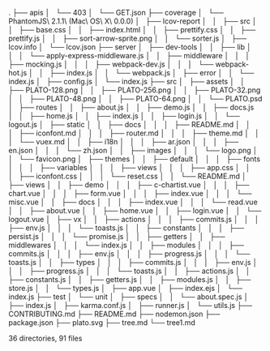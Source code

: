 .
├── apis
│   └── 403
│       └── GET.json
├── coverage
│   └── PhantomJS\ 2.1.1\ (Mac\ OS\ X\ 0.0.0)
│       ├── lcov-report
│       │   ├── src
│       │   ├── base.css
│       │   ├── index.html
│       │   ├── prettify.css
│       │   ├── prettify.js
│       │   ├── sort-arrow-sprite.png
│       │   └── sorter.js
│       ├── lcov.info
│       └── lcov.json
├── server
│   ├── dev-tools
│   │   ├── lib
│   │   │   └── apply-express-middleware.js
│   │   ├── middleware
│   │   │   ├── mocking.js
│   │   │   ├── webpack-dev.js
│   │   │   └── webpack-hot.js
│   │   ├── index.js
│   │   └── webpack.js
│   ├── error
│   │   └── index.js
│   ├── config.js
│   └── index.js
├── src
│   ├── assets
│   │   ├── PLATO-128.png
│   │   ├── PLATO-256.png
│   │   ├── PLATO-32.png
│   │   ├── PLATO-48.png
│   │   ├── PLATO-64.png
│   │   └── PLATO.psd
│   ├── routes
│   │   ├── about.js
│   │   ├── demo.js
│   │   ├── docs.js
│   │   ├── home.js
│   │   ├── index.js
│   │   ├── login.js
│   │   └── logout.js
│   ├── static
│   │   ├── docs
│   │   │   ├── README.md
│   │   │   ├── iconfont.md
│   │   │   ├── router.md
│   │   │   ├── theme.md
│   │   │   └── vuex.md
│   │   ├── i18n
│   │   │   ├── ar.json
│   │   │   ├── en.json
│   │   │   └── zh.json
│   │   ├── images
│   │   │   └── logo.png
│   │   └── favicon.png
│   ├── themes
│   │   ├── default
│   │   │   ├── fonts
│   │   │   ├── variables
│   │   │   ├── views
│   │   │   ├── app.css
│   │   │   ├── iconfont.css
│   │   │   └── reset.css
│   │   └── README.md
│   ├── views
│   │   ├── demo
│   │   │   ├── c-chartist.vue
│   │   │   ├── chart.vue
│   │   │   ├── form.vue
│   │   │   ├── index.vue
│   │   │   └── misc.vue
│   │   ├── docs
│   │   │   ├── index.vue
│   │   │   └── read.vue
│   │   ├── about.vue
│   │   ├── home.vue
│   │   ├── login.vue
│   │   └── logout.vue
│   ├── vx
│   │   ├── actions
│   │   │   ├── commits.js
│   │   │   ├── env.js
│   │   │   └── toasts.js
│   │   ├── constants
│   │   │   ├── persist.js
│   │   │   └── promise.js
│   │   ├── getters
│   │   ├── middlewares
│   │   │   └── index.js
│   │   ├── modules
│   │   │   ├── commits.js
│   │   │   ├── env.js
│   │   │   ├── progress.js
│   │   │   └── toasts.js
│   │   ├── types
│   │   │   ├── commits.js
│   │   │   ├── env.js
│   │   │   ├── progress.js
│   │   │   └── toasts.js
│   │   ├── actions.js
│   │   ├── constants.js
│   │   ├── getters.js
│   │   ├── modules.js
│   │   ├── store.js
│   │   └── types.js
│   ├── app.vue
│   ├── index.ejs
│   └── index.js
├── test
│   └── unit
│       ├── specs
│       │   └── about.spec.js
│       ├── index.js
│       ├── karma.conf.js
│       ├── runner.js
│       └── utils.js
├── CONTRIBUTING.md
├── README.md
├── nodemon.json
├── package.json
├── plato.svg
├── tree.md
└── tree1.md

36 directories, 91 files
